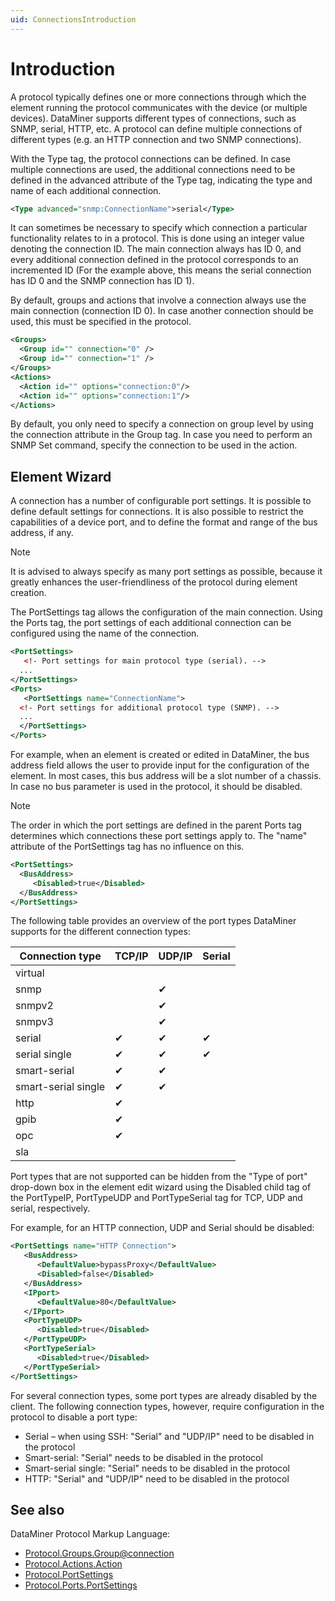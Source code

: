 ```yaml
---
uid: ConnectionsIntroduction
---
```


# Introduction

A protocol typically defines one or more connections through which the element running the protocol communicates with the device (or multiple devices). DataMiner supports different types of connections, such as SNMP, serial, HTTP, etc. A protocol can define multiple connections of different types (e.g. an HTTP connection and two SNMP connections).

With the Type tag, the protocol connections can be defined. In case multiple connections are used, the additional connections need to be defined in the advanced attribute of the Type tag, indicating the type and name of each additional connection.

```xml
<Type advanced="snmp:ConnectionName">serial</Type>
```

It can sometimes be necessary to specify which connection a particular functionality relates to in a protocol. This is done using an integer value denoting the connection ID. The main connection always has ID 0, and every additional connection defined in the protocol corresponds to an incremented ID (For the example above, this means the serial connection has ID 0 and the SNMP connection has ID 1).

By default, groups and actions that involve a connection always use the main connection (connection ID 0). In case another connection should be used, this must be specified in the protocol.

```xml
<Groups>
  <Group id="" connection="0" />
  <Group id="" connection="1" />
</Groups>
<Actions>
  <Action id="" options="connection:0"/>
  <Action id="" options="connection:1"/>
</Actions>
```

By default, you only need to specify a connection on group level by using the connection attribute in the Group tag. In case you need to perform an SNMP Set command, specify the connection to be used in the action.

## Element Wizard

A connection has a number of configurable port settings. It is possible to define default settings for connections. It is also possible to restrict the capabilities of a device port, and to define the format and range of the bus address, if any.

> [!NOTE]
> It is advised to always specify as many port settings as possible, because it greatly enhances the user-friendliness of the protocol during element creation.

The PortSettings tag allows the configuration of the main connection. Using the Ports tag, the port settings of each additional connection can be configured using the name of the connection.

```xml
<PortSettings>
   <!- Port settings for main protocol type (serial). -->
  ...
</PortSettings>
<Ports>
   <PortSettings name="ConnectionName">
  <!- Port settings for additional protocol type (SNMP). -->
  ...
  </PortSettings>
</Ports>
```

For example, when an element is created or edited in DataMiner, the bus address field allows the user to provide input for the configuration of the element. In most cases, this bus address will be a slot number of a chassis. In case no bus parameter is used in the protocol, it should be disabled.

> [!NOTE]
> The order in which the port settings are defined in the parent Ports tag determines which connections these port settings apply to. The "name" attribute of the PortSettings tag has no influence on this.

```xml
<PortSettings>
  <BusAddress>
     <Disabled>true</Disabled>
  </BusAddress>
</PortSettings>
```

The following table provides an overview of the port types DataMiner supports for the different connection types:

|Connection type|TCP/IP|UDP/IP|Serial|
|--- |--- |--- |--- |
|virtual||||
|snmp||&#10004;||
|snmpv2||&#10004;||
|snmpv3||&#10004;||
|serial|&#10004;|&#10004;|&#10004;|
|serial single|&#10004;|&#10004;|&#10004;|
|smart-serial|&#10004;|&#10004;||
|smart-serial single|&#10004;|&#10004;||
|http|&#10004;|||
|gpib|&#10004;|||
|opc|&#10004;|||
|sla||||

Port types that are not supported can be hidden from the "Type of port" drop-down box in the element edit wizard using the Disabled child tag of the PortTypeIP, PortTypeUDP and PortTypeSerial tag for TCP, UDP and serial, respectively.

For example, for an HTTP connection, UDP and Serial should be disabled:

```xml
<PortSettings name="HTTP Connection">
   <BusAddress>
      <DefaultValue>bypassProxy</DefaultValue>
      <Disabled>false</Disabled>
   </BusAddress>
   <IPport>
      <DefaultValue>80</DefaultValue>
   </IPport>
   <PortTypeUDP>
      <Disabled>true</Disabled>
   </PortTypeUDP>
   <PortTypeSerial>
      <Disabled>true</Disabled>
   </PortTypeSerial>
</PortSettings>
```

For several connection types, some port types are already disabled by the client. The following connection types, however, require configuration in the protocol to disable a port type:

- Serial – when using SSH: "Serial" and "UDP/IP" need to be disabled in the protocol
- Smart-serial: "Serial" needs to be disabled in the protocol
- Smart-serial single:  "Serial" needs to be disabled in the protocol
- HTTP: "Serial" and "UDP/IP" need to be disabled in the protocol

## See also

DataMiner Protocol Markup Language:

- [Protocol.Groups.Group@connection](xref:Protocol.Groups.Group-connection)
- [Protocol.Actions.Action](xref:Protocol.Actions.Action)
- [Protocol.PortSettings](xref:Protocol.PortSettings)
- [Protocol.Ports.PortSettings](xref:Protocol.Ports.PortSettings)
